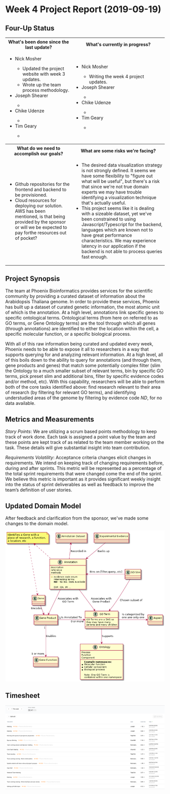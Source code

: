 # Week 4 Project Report (2019-09-19)

## Four-Up Status

<table>
  <tr>
    <th>What's been done since the last update?</th>
    <th>What's currently in progress?</th>
  </tr>
  <tr>
    <td>
      <ul>
        <li>Nick Mosher</li>
        <ul>
          <li>Updated the project website with week 3 updates.</li>
          <li>Wrote up the team process methodology.</li>
        </ul>
        <li>Joseph Shearer</li>
        <ul>
          <li></li>
        </ul>
        <li>Chike Udenze</li>
        <ul>
          <li></li>
        </ul>
        <li>Tim Geary</li>
        <ul>
          <li></li>
        </ul>
      </ul>
    </td>
    <td>
      <ul>
        <li>Nick Mosher</li>
        <ul>
          <li>Writing the week 4 project updates.</li>
        </ul>
        <li>Joseph Shearer</li>
        <ul>
          <li></li>
        </ul>
        <li>Chike Udenze</li>
        <ul>
          <li></li>
        </ul>
        <li>Tim Geary</li>
        <ul>
          <li></li>
        </ul>
      </ul>
    </td>
  </tr>
  <tr>
    <th>What do we need to accomplish our goals?</th>
    <th>What are some risks we're facing?</th>
  </tr>
  <tr>
    <td>
      <ul>
        <li>
          Github repositories for the frontend and backend to be
          provisioned.
        </li>
        <li>
          Cloud resources for deploying our solution. AWS has been
          mentioned, is that being provided by the sponsor or will
          we be expected to pay forthe resources out of pocket?
        </li>
      </ul>
    </td>
    <td>
      <ul>
        <li>
          The desired data visualization strategy is not strongly
          defined. It seems we have some flexibility to "figure out
          what will be useful", but there's a risk that since we're
          not true domain experts we may have trouble identifying
          a visualization technique that's actually useful.
        </li>
        <li>
          This project seems like it is dealing with a sizeable
          dataset, yet we've been constrained to using
          Javascript/Typescript for the backend, languages which are
          known not to have great performance characteristics. We
          may experience latency in our application if the backend is
          not able to process queries fast enough.
        </li>
      </ul>
    </td>
  </tr>
</table>

## Project Synopsis

The team at Phoenix Bioinformatics provides services for the scientific
community by providing a curated dataset of information about the
Arabidopsis Thaliana genome. In order to provide these services, Phoenix
has built up a dataset of curated genetic information, the most atomic
unit of which is the annotation. At a high level, annotations link
specific genes to specific ontological terms. Ontological terms (from
here on referred to as GO terms, or Gene Ontology terms) are the tool
through which all genes (through annotations) are identified to either
the location within the cell, a specific molecular function, or a specific biological process.

With all of this raw information being curated and updated every week,
Phoenix needs to be able to expose it all to researchers in a way that
supports querying for and analyzing relevant information. At a high level,
all of this boils down to the ability to query for annotations (and through
them, gene products and genes) that match some potentially complex filter
(slim the Ontology to a much smaller subset of relevant terms, bin by
specific GO terms, pick preset slim and additional bins, filter by specific
evidence codes and/or method, etc). With this capability, researchers will
be able to perform both of the core tasks identified above: find research
relevant to their area of research (by filtering for relevant GO terms),
and identifying understudied areas of the genome by filtering by evidence
code *ND*, for no data available.

## Metrics and Measurements

*Story Points*: We are utilizing a scrum based points methodology to keep
track of work done. Each task is assigned a point value by the team and
these points are kept track of as related to the team member working on
the task. These details will give substantial insight into team contribution.

*Requirements Volatility*: Acceptance criteria changes elicit changes in
requirements. We intend on keeping track of changing requirements before,
during and after sprints. This metric will be represented as a percentage
of the total sprint requirements that were changed come the end of the
sprint. We believe this metric is important as it provides significant
weekly insight into the status of sprint deliverables as well as feedback
to improve the team’s definition of user stories.

## Updated Domain Model

After feedback and clarification from the sponsor, we've made some changes
to the domain model.

![domain-model-2](./assets/domain_model_2.png)

## Timesheet

![timesheet-09-22](./assets/timesheet-2019-09-22.png)